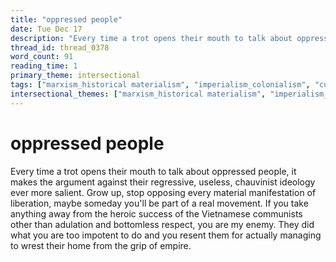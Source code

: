 ```yaml
---
title: "oppressed people"
date: Tue Dec 17
description: "Every time a trot opens their mouth to talk about oppressed people, it makes the argument against their regressive, useless, chauvinist ideology ever more..."
thread_id: thread_0378
word_count: 91
reading_time: 1
primary_theme: intersectional
tags: ["marxism_historical materialism", "imperialism_colonialism", "cultural criticism", "organizational theory"]
intersectional_themes: ["marxism_historical materialism", "imperialism_colonialism", "cultural criticism", "organizational theory"]
---
```


# oppressed people

Every time a trot opens their mouth to talk about oppressed people, it makes the argument against their regressive, useless, chauvinist ideology ever more salient. Grow up, stop opposing every material manifestation of liberation, maybe someday you'll be part of a real movement. If you take anything away from the heroic success of the Vietnamese communists other than adulation and bottomless respect, you are my enemy. They did what you are too impotent to do and you resent them for actually managing to wrest their home from the grip of empire.